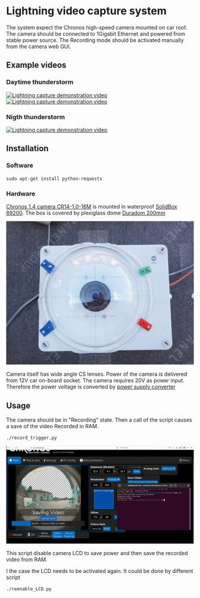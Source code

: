 # Lightning video capture system  

The system expect the Chronos high-speed camera mounted on car roof. The camera should be connected to 1Gigabit Ethernet and powered from stable power source.
The Recording mode should be activated manually from the camera web GUI.

## Example videos

### Daytime thunderstorm

[![Lightning capture demonstration video](https://img.youtube.com/vi/zzwEuAdUSWs/0.jpg)](https://youtu.be/zzwEuAdUSWs?t=18)
[![Lightning capture demonstration video](https://img.youtube.com/vi/TS5qrMavIaQ/0.jpg)](https://youtu.be/TS5qrMavIaQ?t=18)

### Nigth thunderstorm 

[![Lightning capture demonstration video](https://img.youtube.com/vi/mmvze8V5GRg/0.jpg)](https://youtu.be/mmvze8V5GRg?t=2)

## Installation

### Software

    sudo apt-get install python-requests


### Hardware

[Chronos 1.4 camera CR14-1.0-16M](https://www.krontech.ca/product/chronos-1-4-high-speed-camera) is mounted in waterproof [SolidBox 69200](https://www.elima.cz/obchod/68200-krabice-solidbox-ip65-270x220x126mm-plne-viko-hladke-boky-famatel-p-34205.html). The box is covered by plexiglass dome [Duradom 200mm](https://www.amazon.com/CATLAB-Acrylic-Flange-Plastic-Hemisphere/dp/B07DNVWRHP)

![High-speed whole sky camera - Waterproof box with camera mount](doc/img/camera_mount.jpg)

Camera itself has wide angle CS lenses. Power of the camera is delivered from 12V car on-board socket. The camera requires 20V as power input. Therefore the power voltage is converted by [power supply converter](https://www.alza.cz/EN/auto/oem-power-supply-converter-for-laptops-12-30v-90w-d6269710.htm)

## Usage

The camera should be in "Recording" state. Then a call of the script causes a save of the video Recorded in  RAM.

    ./record_trigger.py


![Saving the video captured by Chronos high-speed camera](doc/img/saving_video.png)


This script disable camera LCD to save power and then save the recorded video from RAM.

I the case the LCD needs to be activated again. It could be done by different script

    ./reenable_LCD.py

